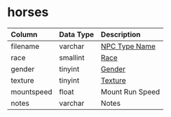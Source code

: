 # horses

| Column | Data Type | Description |
| :--- | :--- | :--- |
| filename | varchar | [NPC Type Name](../../../schema/categories/horses/npc_types.md) |
| race | smallint | [Race](../../../../categories/npc/race-list) |
| gender | tinyint | [Gender](../../../../categories/npc/genders) |
| texture | tinyint | [Texture](../../../../categories/npc/textures) |
| mountspeed | float | Mount Run Speed |
| notes | varchar | Notes |

